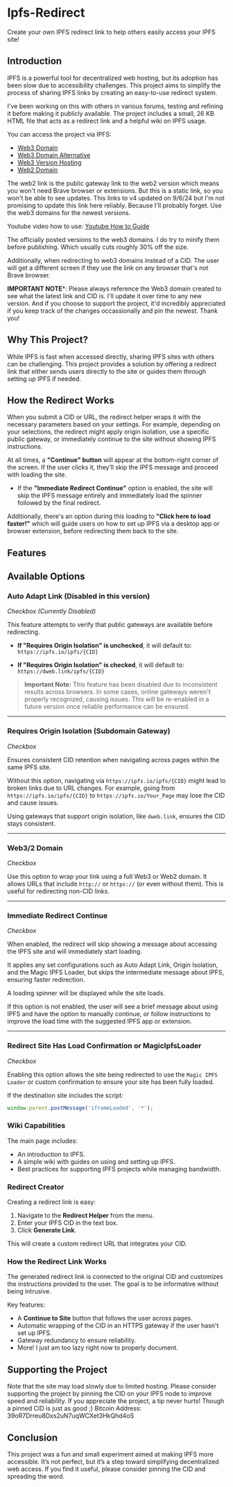 # Ipfs-Redirect

Create your own IPFS redirect link to help others easily access your IPFS site!

## Introduction

IPFS is a powerful tool for decentralized web hosting, but its adoption has been slow due to accessibility challenges. This project aims to simplify the process of sharing IPFS links by creating an easy-to-use redirect system.

I've been working on this with others in various forums, testing and refining it before making it publicly available. The project includes a small, 26 KB HTML file that acts as a redirect link and a helpful wiki on IPFS usage.

You can access the project via IPFS:
- [Web3 Domain](https://ipfs-redirect.unstoppable/)
- [Web3 Domain Alternative](https://ipfsredirect.unstoppable/)
- [Web3 Version Hosting](https://ipfsredirect-version.unstoppable/)
- [Web2 Domain](https://ipfs.io/ipfs/QmQonrckXZq37ZHDoRGN4xVBkqedvJRgYyzp2aBC5Ujpyp)

The web2 link is the public gateway link to the web2 version which means you won't need Brave browser or extensions. But this is a static link, so you won't be able to see updates. This links to v4 updated on 9/6/24 but I'm not promising to update this link here reliably. Because I'll probably forget. Use the web3 domains for the newest versions.

Youtube video how to use: [Youtube How to Guide](https://www.youtube.com/watch?v=a1QUnEpB83Y&t=4s)

The officially posted versions to the web3 domains. I do try to minify them before publishing. Which usually cuts roughly 30% off the size.

Additionally, when redirecting to web3 domains instead of a CID. The user will get a different screen if they use the link on any browser that's not Brave browser.

**IMPORTANT NOTE***:
Please always reference the Web3 domain created to see what the latest link and CID is. I'll update it over time to any new version. And if you choose to support the project, it'd incredibly appreciated if you keep track of the changes occassionally and pin the newest. Thank you!

## Why This Project?

While IPFS is fast when accessed directly, sharing IPFS sites with others can be challenging. This project provides a solution by offering a redirect link that either sends users directly to the site or guides them through setting up IPFS if needed.

## How the Redirect Works

When you submit a CID or URL, the redirect helper wraps it with the necessary parameters based on your settings. For example, depending on your selections, the redirect might apply origin isolation, use a specific public gateway, or immediately continue to the site without showing IPFS instructions.

At all times, a **"Continue" button** will appear at the bottom-right corner of the screen. If the user clicks it, they’ll skip the IPFS message and proceed with loading the site.

- If the **"Immediate Redirect Continue"** option is enabled, the site will skip the IPFS message entirely and immediately load the spinner followed by the final redirect.

Additionally, there's an option during this loading to **"Click here to load faster!"** which will guide users on how to set up IPFS via a desktop app or browser extension, before redirecting them back to the site.

## Features
## Available Options

### Auto Adapt Link (Disabled in this version)

*Checkbox (Currently Disabled)*

This feature attempts to verify that public gateways are available before redirecting. 

- **If "Requires Origin Isolation" is unchecked**, it will default to:
  ```https://ipfs.io/ipfs/{CID}```

- **If "Requires Origin Isolation" is checked**, it will default to:
  ```https://dweb.link/ipfs/{CID}```

> **Important Note:** This feature has been disabled due to inconsistent results across browsers. In some cases, online gateways weren't properly recognized, causing issues. This will be re-enabled in a future version once reliable performance can be ensured.

---

### Requires Origin Isolation (Subdomain Gateway)

*Checkbox*

Ensures consistent CID retention when navigating across pages within the same IPFS site.

Without this option, navigating via `https://ipfs.io/ipfs/{CID}` might lead to broken links due to URL changes. For example, going from `https://ipfs.io/ipfs/{CID}` to `https://ipfs.io/Your_Page` may lose the CID and cause issues.

Using gateways that support origin isolation, like `dweb.link`, ensures the CID stays consistent.

---

### Web3/2 Domain

*Checkbox*

Use this option to wrap your link using a full Web3 or Web2 domain. It allows URLs that include `http://` or `https://` (or even without them). This is useful for redirecting non-CID links.

---

### Immediate Redirect Continue

*Checkbox*

When enabled, the redirect will skip showing a message about accessing the IPFS site and will immediately start loading.

It applies any set configurations such as Auto Adapt Link, Origin Isolation, and the Magic IPFS Loader, but skips the intermediate message about IPFS, ensuring faster redirection. 

A loading spinner will be displayed while the site loads. 

If this option is not enabled, the user will see a brief message about using IPFS and have the option to manually continue, or follow instructions to improve the load time with the suggested IPFS app or extension.

---

### Redirect Site Has Load Confirmation or MagicIpfsLoader

*Checkbox*

Enabling this option allows the site being redirected to use the `Magic IPFS Loader` or custom confirmation to ensure your site has been fully loaded.

If the destination site includes the script:
```js
window.parent.postMessage('iframeLoaded', '*');
```

### Wiki Capabilities

The main page includes:
- An introduction to IPFS.
- A simple wiki with guides on using and setting up IPFS.
- Best practices for supporting IPFS projects while managing bandwidth.

### Redirect Creator

Creating a redirect link is easy:
1. Navigate to the **Redirect Helper** from the menu.
2. Enter your IPFS CID in the text box.
3. Click **Generate Link**.

This will create a custom redirect URL that integrates your CID.

### How the Redirect Link Works

The generated redirect link is connected to the original CID and customizes the instructions provided to the user. The goal is to be informative without being intrusive.

Key features:
- A **Continue to Site** button that follows the user across pages.
- Automatic wrapping of the CID in an HTTPS gateway if the user hasn't set up IPFS.
- Gateway redundancy to ensure reliability.
- More! I just am too lazy right now to properly document.

## Supporting the Project

Note that the site may load slowly due to limited hosting. Please consider supporting the project by pinning the CID on your IPFS node to improve speed and reliability.
If you appreciate the project, a tip never hurts! Though a pinned CID is just as good ;)
Bitcoin Address: 39oR7Drreu8Dxs2uN7uqWCXet3HkQhd4oS

## Conclusion

This project was a fun and small experiment aimed at making IPFS more accessible. It’s not perfect, but it’s a step toward simplifying decentralized web access. If you find it useful, please consider pinning the CID and spreading the word.
